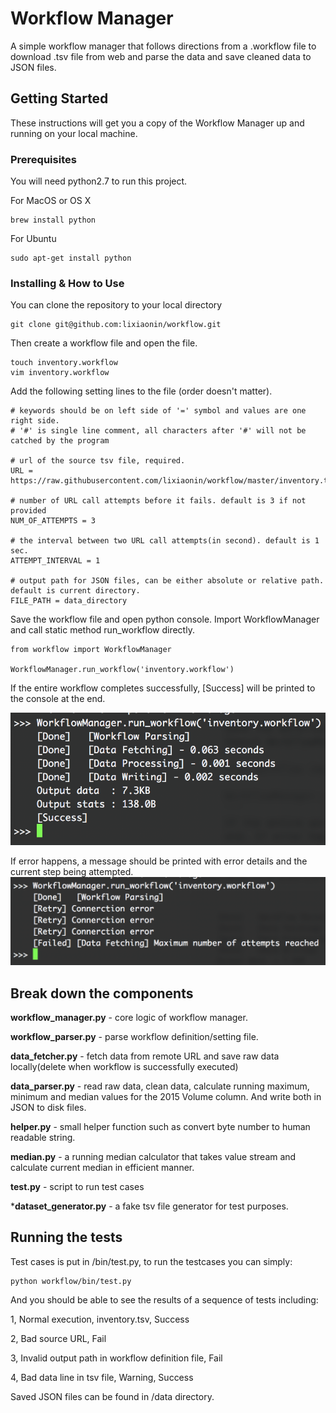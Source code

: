 # Workflow Manager

A simple workflow manager that follows directions from a .workflow file to download .tsv file from web and parse the data and save cleaned data to JSON files.

## Getting Started

These instructions will get you a copy of the Workflow Manager up and running on your local machine.

### Prerequisites

You will need python2.7 to run this project.

For MacOS or OS X
```
brew install python
```

For Ubuntu
```
sudo apt-get install python
```

### Installing & How to Use


You can clone the repository to your local directory 
```
git clone git@github.com:lixiaonin/workflow.git
```

Then create a workflow file and open the file.
```
touch inventory.workflow
vim inventory.workflow
```

Add the following setting lines to the file (order doesn't matter).
```
# keywords should be on left side of '=' symbol and values are one right side.
# '#' is single line comment, all characters after '#' will not be catched by the program

# url of the source tsv file, required.
URL = https://raw.githubusercontent.com/lixiaonin/workflow/master/inventory.tsv

# number of URL call attempts before it fails. default is 3 if not provided
NUM_OF_ATTEMPTS = 3

# the interval between two URL call attempts(in second). default is 1 sec.
ATTEMPT_INTERVAL = 1

# output path for JSON files, can be either absolute or relative path. default is current directory.
FILE_PATH = data_directory

```

Save the workflow file and open python console.
Import WorkflowManager and call static method run_workflow directly.
```
from workflow import WorkflowManager

WorkflowManager.run_workflow('inventory.workflow')
```
If the entire workflow completes successfully, [Success] will be printed to the console at the end. 

![alt text](https://raw.githubusercontent.com/lixiaonin/workflow/master/Screen%20Shot%202017-06-16%20at%208.46.03%20PM.png)

If error happens, a message should be printed with error details and the current step being attempted.
![alt text](https://raw.githubusercontent.com/lixiaonin/workflow/master/Screen%20Shot%202017-06-16%20at%208.49.00%20PM.png)


## Break down the components


**workflow_manager.py** - core logic of workflow manager.

**workflow_parser.py** - parse workflow definition/setting file.

**data_fetcher.py** - fetch data from remote URL and save raw data locally(delete when workflow is successfully executed)

**data_parser.py** - read raw data, clean data, calculate running maximum, minimum and median values for the 2015 Volume column. And write both in JSON to disk files.

**helper.py** - small helper function such as convert byte number to human readable string.

**median.py** - a running median calculator that takes value stream and calculate current median in efficient manner.

**test.py** - script to run test cases

***dataset_generator.py** - a fake tsv file generator for test purposes.



## Running the tests

Test cases is put in /bin/test.py, to run the testcases you can simply:
```
python workflow/bin/test.py
```
And you should be able to see the results of a sequence of tests including:

1, Normal execution, inventory.tsv, Success

2, Bad source URL, Fail

3, Invalid output path in workflow definition file, Fail

4, Bad data line in tsv file, Warning, Success

Saved JSON files can be found in /data directory.

